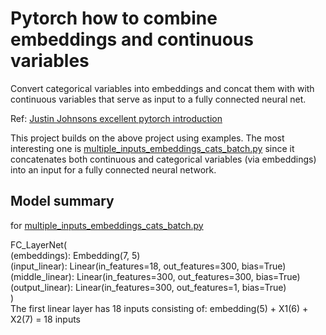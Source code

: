 # Pytorch how to combine embeddings and continuous variables
Convert categorical variables into embeddings and concat them with with continuous variables that serve as input to a fully connected neural net.

Ref: [Justin Johnsons excellent pytorch introduction ](https://github.com/jcjohnson/pytorch-examples)

This project builds on the above project using examples.  The most interesting one is [multiple_inputs_embeddings_cats_batch.py](https://github.com/kperkins411/Pytorch_combine_embeddings_and_continuous_variables/blob/master/multiple_inputs_embeddings_cats_batch.py)  since it concatenates both continuous and categorical variables (via embeddings) into an input for a fully connected neural network.  

## Model summary 
for [multiple_inputs_embeddings_cats_batch.py](https://github.com/kperkins411/Pytorch_combine_embeddings_and_continuous_variables/blob/master/multiple_inputs_embeddings_cats_batch.py) <br>

FC_LayerNet(<br>
   (embeddings): Embedding(7, 5)<br>
  (input_linear): Linear(in_features=18, out_features=300, bias=True)<br>
  (middle_linear): Linear(in_features=300, out_features=300, bias=True)<br>
  (output_linear): Linear(in_features=300, out_features=1, bias=True)<br>
)<br>
The first linear layer has 18 inputs consisting of:
embedding(5) + X1(6) + X2(7) = 18 inputs 
